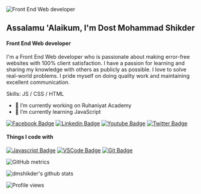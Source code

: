 ![Front End Web developer](https://img.freepik.com/free-photo/abstract-grunge-decorative-relief-navy-blue-stucco-wall-texture-wide-angle-rough-colored-background_1258-28311.jpg?t=st=1654597549~exp=1654598149~hmac=5121ce862a8aeeb0132f2730c06376f0d683e581b20c1ecc324e794056babf86&w=1800)
## Assalamu 'Alaikum, I'm Dost Mohammad Shikder
#### Front End Web developer
I'm a Front End Web developer who is passionate about making error-free websites with 100% client satisfaction. I have a passion for learning and sharing my knowledge with others as publicly as possible. I love to solve real-world problems. I pride myself on doing quality work and maintaining excellent communication. 

Skills: JS / CSS / HTML

- 🔭 I’m currently working on Ruhaniyat Academy 
- 🌱 I’m currently learning JavaScript 


[![Facebook Badge](https://img.shields.io/badge/Facebook-1877F2?style=for-the-badge&logo=facebook&logoColor=white)](https://facebook.com/dmshikder21)
[![Linkedin Badge](https://img.shields.io/badge/LinkedIn-0077B5?style=for-the-badge&logo=linkedin&logoColor=white)](https://www.linkedin.com/in/dmshikder) 
[![Youtube Badge](https://img.shields.io/badge/YouTube-FF0000?style=for-the-badge&logo=youtube&logoColor=white)](https://youtube.com/c/dostmohammadshikder) 
[![Twitter Badge](https://img.shields.io/badge/Twitter-1DA1F2?style=for-the-badge&logo=twitter&logoColor=white)](https://twitter.com/dmshikder21)

#### Things I code with
[![Javascript Badge](https://img.shields.io/badge/-Javascript-F0DB4F?style=for-the-badge&labelColor=black&logo=javascript&logoColor=F0DB4F)](#) [![VSCode Badge](https://img.shields.io/badge/Visual_Studio-5C2D91?style=for-the-badge&logo=visual%20studio&logoColor=white)](#) [![Git Badge](https://img.shields.io/badge/Git-F05032?style=for-the-badge&logo=git&logoColor=white)](#)
   

![GitHub metrics](https://metrics.lecoq.io/dmshikder)  

![dmshikder's github stats](https://github-readme-stats.vercel.app/api?username=dmshikder&count_private=true&theme=tokyonight&hide=contribs,prs)

![Profile views](https://gpvc.arturio.dev/dmshikder)  
